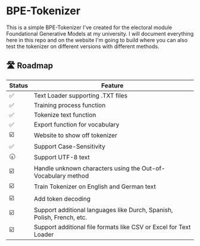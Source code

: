 # BPE-Tokenizer
This is a simple BPE-Tokenizer I've created for the electoral module Foundational Generative Models at my university. I will document everything here in this repo and on the website I'm going to build where you can also test the tokenizer on different versions with different methods.

## 🛣️ Roadmap
|Status|Feature|
|---|---|
|✅|Text Loader supporting .TXT files|
|✅|Training process function|
|✅|Tokenize text function|
|✅|Export function for vocabulary|
|☑️|Website to show off tokenizer|
|✅|Support Case-Sensitivity|
|🕣|Support UTF-8 text|
|☑️|Handle unknown characters using the Out-of-Vocabulary method|
|☑️|Train Tokenizer on English and German text|
|☑️|Add token decoding|
|☑️|Support additional languages like Durch, Spanish, Polish, French, etc.|
|☑️|Support additional file formats like CSV or Excel for Text Loader|
